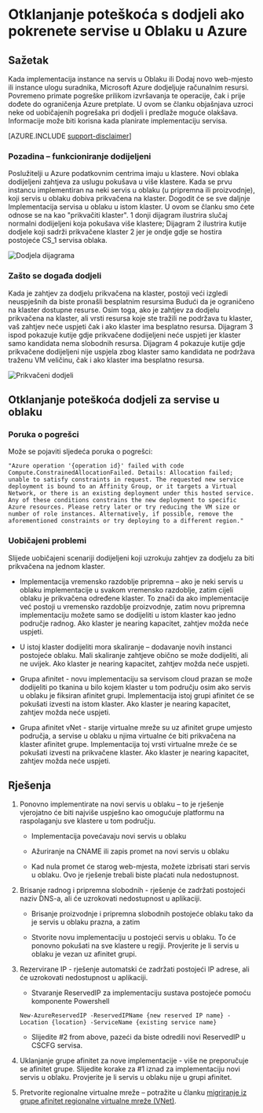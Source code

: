 <properties
    pageTitle="Otklanjanje poteškoća u Oblaku dodjeli | Microsoft Azure"
    description="Otklanjanje poteškoća s dodjeli ako pokrenete servise u Oblaku u Azure"
    services="azure-service-management, cloud-services"
    documentationCenter=""
    authors="simonxjx"
    manager="felixwu"
    editor=""
    tags="top-support-issue"/>

<tags
    ms.service="cloud-services"
    ms.workload="na"
    ms.tgt_pltfrm="ibiza"
    ms.devlang="na"
    ms.topic="article"
    ms.date="10/12/2016"
    ms.author="v-six"/>



# <a name="troubleshooting-allocation-failure-when-you-deploy-cloud-services-in-azure"></a>Otklanjanje poteškoća s dodjeli ako pokrenete servise u Oblaku u Azure

## <a name="summary"></a>Sažetak
Kada implementacija instance na servis u Oblaku ili Dodaj novo web-mjesto ili instance ulogu suradnika, Microsoft Azure dodjeljuje računalnim resursi. Povremeno primate pogreške prilikom izvršavanja te operacije, čak i prije dođete do ograničenja Azure pretplate. U ovom se članku objašnjava uzroci neke od uobičajenih pogrešaka pri dodjeli i predlaže moguće olakšava. Informacije može biti korisna kada planirate implementaciju servisa.

[AZURE.INCLUDE [support-disclaimer](../../includes/support-disclaimer.md)]

### <a name="background--how-allocation-works"></a>Pozadina – funkcioniranje dodijeljeni
Poslužitelji u Azure podatkovnim centrima imaju u klastere. Novi oblaka dodijeljeni zahtjeva za uslugu pokušava u više klastere. Kada se prvu instancu implementiran na neki servis u oblaku (u pripremna ili proizvodnje), koji servis u oblaku dobiva prikvačena na klaster. Dogodit će se sve daljnje Implementacija servisa u oblaku u istom klaster. U ovom se članku smo ćete odnose se na kao "prikvačiti klaster". 1 donji dijagram ilustrira slučaj normalni dodijeljeni koja pokušava više klastere; Dijagram 2 ilustrira kutije dodjele koji sadrži prikvačene klaster 2 jer je ondje gdje se hostira postojeće CS_1 servisa oblaka.

![Dodjela dijagrama](./media/cloud-services-allocation-failure/Allocation1.png)

### <a name="why-allocation-failure-happens"></a>Zašto se događa dodjeli
Kada je zahtjev za dodjelu prikvačena na klaster, postoji veći izgledi neuspješnih da biste pronašli besplatnim resursima Budući da je ograničeno na klaster dostupne resurse. Osim toga, ako je zahtjev za dodjelu prikvačena na klaster, ali vrsti resursa koje ste tražili ne podržava tu klaster, vaš zahtjev neće uspjeti čak i ako klaster ima besplatno resursa. Dijagram 3 ispod pokazuje kutije gdje prikvačene dodijeljeni neće uspjeti jer klaster samo kandidata nema slobodnih resursa. Dijagram 4 pokazuje kutije gdje prikvačene dodijeljeni nije uspjela zbog klaster samo kandidata ne podržava traženu VM veličinu, čak i ako klaster ima besplatno resursa.

![Prikvačeni dodjeli](./media/cloud-services-allocation-failure/Allocation2.png)

## <a name="troubleshooting-allocation-failure-for-cloud-services"></a>Otklanjanje poteškoća dodjeli za servise u oblaku
### <a name="error-message"></a>Poruka o pogrešci
Može se pojaviti sljedeća poruka o pogrešci:

    "Azure operation '{operation id}' failed with code Compute.ConstrainedAllocationFailed. Details: Allocation failed; unable to satisfy constraints in request. The requested new service deployment is bound to an Affinity Group, or it targets a Virtual Network, or there is an existing deployment under this hosted service. Any of these conditions constrains the new deployment to specific Azure resources. Please retry later or try reducing the VM size or number of role instances. Alternatively, if possible, remove the aforementioned constraints or try deploying to a different region."

### <a name="common-issues"></a>Uobičajeni problemi
Slijede uobičajeni scenariji dodijeljeni koji uzrokuju zahtjev za dodjelu za biti prikvačena na jednom klaster.

- Implementacija vremensko razdoblje pripremna – ako je neki servis u oblaku implementacije u svakom vremensko razdoblje, zatim cijeli oblaku je prikvačena određene klaster.  To znači da ako implementacije već postoji u vremensko razdoblje proizvodnje, zatim novu pripremna implementaciju možete samo se dodijeliti u istom klaster kao jedno područje radnog. Ako klaster je nearing kapacitet, zahtjev možda neće uspjeti.

- U istoj klaster dodijeliti mora skaliranje – dodavanje novih instanci postojeće oblaku.  Mali skaliranje zahtjeve obično se može dodijeliti, ali ne uvijek. Ako klaster je nearing kapacitet, zahtjev možda neće uspjeti.

- Grupa afinitet - novu implementaciju sa servisom cloud prazan se može dodijeliti po tkanina u bilo kojem klaster u tom području osim ako servis u oblaku je fiksiran afinitet grupi. Implementacija istoj grupi afinitet će se pokušati izvesti na istom klaster. Ako klaster je nearing kapacitet, zahtjev možda neće uspjeti.

- Grupa afinitet vNet - starije virtualne mreže su uz afinitet grupe umjesto područja, a servise u oblaku u njima virtualne će biti prikvačena na klaster afinitet grupe. Implementacija toj vrsti virtualne mreže će se pokušati izvesti na prikvačene klaster. Ako klaster je nearing kapacitet, zahtjev možda neće uspjeti.

## <a name="solutions"></a>Rješenja

1. Ponovno implementirate na novi servis u oblaku – to je rješenje vjerojatno će biti najviše uspješno kao omogućuje platformu na raspolaganju sve klastere u tom području.

    - Implementacija povećavaju novi servis u oblaku  

    - Ažuriranje na CNAME ili zapis promet na novi servis u oblaku

    - Kad nula promet će starog web-mjesta, možete izbrisati stari servis u oblaku. Ovo je rješenje trebali biste plaćati nula nedostupnost.

2. Brisanje radnog i pripremna slobodnih - rješenje će zadržati postojeći naziv DNS-a, ali će uzrokovati nedostupnost u aplikaciji.

    - Brisanje proizvodnje i pripremna slobodnih postojeće oblaku tako da je servis u oblaku prazna, a zatim

    - Stvorite novu implementaciju u postojeći servis u oblaku. To će ponovno pokušati na sve klastere u regiji. Provjerite je li servis u oblaku je vezan uz afinitet grupi.

3. Rezervirane IP - rješenje automatski će zadržati postojeći IP adrese, ali će uzrokovati nedostupnost u aplikaciji.  

    - Stvaranje ReservedIP za implementaciju sustava postojeće pomoću komponente Powershell

    ```
    New-AzureReservedIP -ReservedIPName {new reserved IP name} -Location {location} -ServiceName {existing service name}
    ```

    - Slijedite #2 from above, pazeći da biste odredili novi ReservedIP u CSCFG servisa.

4. Uklanjanje grupe afinitet za nove implementacije - više ne preporučuje se afinitet grupe. Slijedite korake za #1 iznad za implementaciju novi servis u oblaku. Provjerite je li servis u oblaku nije u grupi afinitet.

5. Pretvorite regionalne virtualne mreže – potražite u članku [migriranje iz grupe afinitet regionalne virtualne mreže (VNet)](../virtual-network/virtual-networks-migrate-to-regional-vnet.md).
